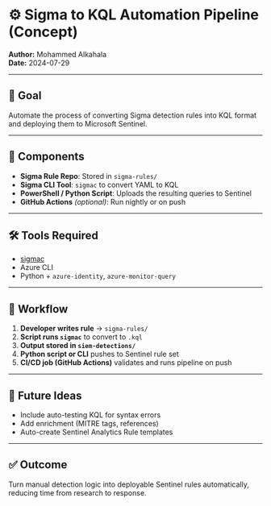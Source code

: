 # ⚙️ Sigma to KQL Automation Pipeline (Concept)

**Author:** Mohammed Alkahala  
**Date:** 2024-07-29  

---

## 🎯 Goal

Automate the process of converting Sigma detection rules into KQL format and deploying them to Microsoft Sentinel.

---

## 🧱 Components

- **Sigma Rule Repo**: Stored in `sigma-rules/`
- **Sigma CLI Tool**: `sigmac` to convert YAML to KQL
- **PowerShell / Python Script**: Uploads the resulting queries to Sentinel
- **GitHub Actions** *(optional)*: Run nightly or on push

---

## 🛠️ Tools Required

- [sigmac](https://github.com/SigmaHQ/sigma)  
- Azure CLI  
- Python + `azure-identity`, `azure-monitor-query`

---

## 🔁 Workflow

1. **Developer writes rule** → `sigma-rules/`
2. **Script runs `sigmac`** to convert to `.kql`
3. **Output stored in `siem-detections/`**
4. **Python script or CLI** pushes to Sentinel rule set
5. **CI/CD job (GitHub Actions)** validates and runs pipeline on push

---

## 🧪 Future Ideas

- Include auto-testing KQL for syntax errors
- Add enrichment (MITRE tags, references)
- Auto-create Sentinel Analytics Rule templates

---

## ✅ Outcome

Turn manual detection logic into deployable Sentinel rules automatically, reducing time from research to response.


